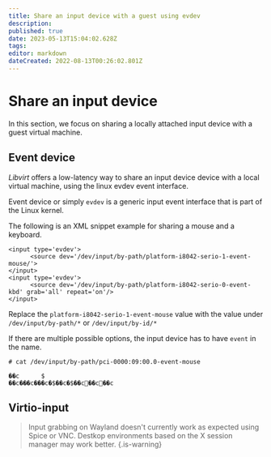```yaml
---
title: Share an input device with a guest using evdev
description: 
published: true
date: 2023-05-13T15:04:02.628Z
tags: 
editor: markdown
dateCreated: 2022-08-13T00:26:02.801Z
---
```


# Share an input device

In this section, we focus on sharing a locally attached input device with a guest virtual machine.

## Event device

*Libvirt* offers a low-latency way to share an input device device with a local virtual machine, using the linux evdev event interface.

Event device or simply `evdev` is a generic input event interface that is part of the Linux kernel.

The following is an XML snippet example for sharing a mouse and a keyboard.

```
<input type='evdev'>
      <source dev='/dev/input/by-path/platform-i8042-serio-1-event-mouse/'>
</input>
<input type='evdev'>
      <source dev='/dev/input/by-path/platform-i8042-serio-0-event-kbd' grab='all' repeat='on'/>
</input>
```

Replace the `platform-i8042-serio-1-event-mouse` value with the value under `/dev/input/by-path/*` or `/dev/input/by-id/*`

If there are multiple possible options, the input device has to have `event` in the name. 

```
# cat /dev/input/by-path/pci-0000:09:00.0-event-mouse
```

```
��c      $
��c���c���c�$��c�$��c׏��c׏��c                                             
```    

## Virtio-input

> Input grabbing on Wayland doesn't currently work as expected using Spice or VNC. Destkop environments based on the X session manager may work better.
{.is-warning}

